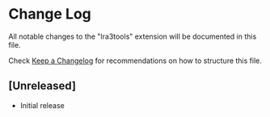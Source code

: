 # Change Log
All notable changes to the "lra3tools" extension will be documented in this file.

Check [Keep a Changelog](http://keepachangelog.com/) for recommendations on how to structure this file.

## [Unreleased]
- Initial release